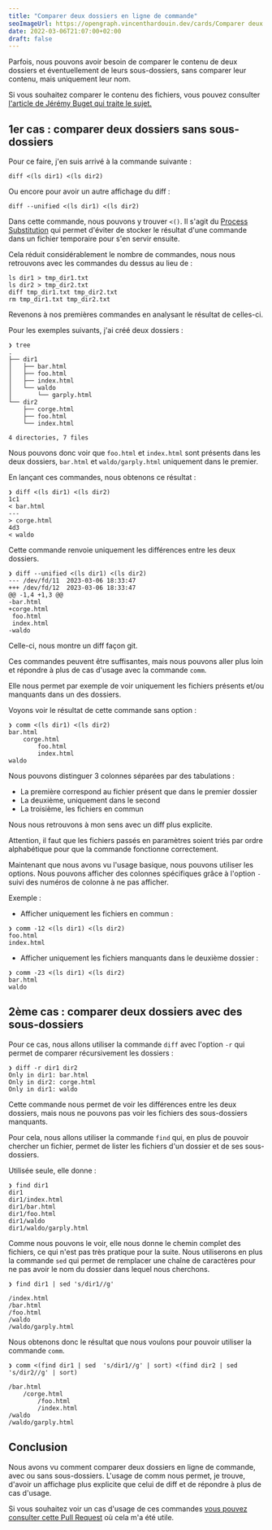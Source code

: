 ```yaml
---
title: "Comparer deux dossiers en ligne de commande"
seoImageUrl: https://opengraph.vincenthardouin.dev/cards/Comparer deux dossiers
date: 2022-03-06T21:07:00+02:00
draft: false
---
```


Parfois, nous pouvons avoir besoin de comparer le contenu de deux dossiers et éventuellement de leurs sous-dossiers,
sans
comparer leur contenu, mais uniquement leur nom.

Si vous souhaitez comparer le contenu des fichiers, vous pouvez
consulter [l'article de Jérémy Buget qui traite le sujet.](https://jbuget.fr/posts/techniques-pour-fusionner-deux-versions-d-un-projet-shopify-grace-a-git/)

## 1er cas : comparer deux dossiers sans sous-dossiers

Pour ce faire, j'en suis arrivé à la commande suivante :

```shell
diff <(ls dir1) <(ls dir2)
```

Ou encore pour avoir un autre affichage du diff :

```shell
diff --unified <(ls dir1) <(ls dir2)
```

Dans cette commande, nous pouvons y trouver `<()`.
Il s'agit
du [Process Substitution](https://www.gnu.org/software/bash/manual/html_node/Process-Substitution.html#Process-Substitution)
qui permet d'éviter de stocker le résultat d'une commande dans un fichier temporaire pour s'en servir ensuite.

Cela réduit considérablement le nombre de commandes, nous nous retrouvons avec les commandes du dessus au lieu de :

```shell
ls dir1 > tmp_dir1.txt
ls dir2 > tmp_dir2.txt
diff tmp_dir1.txt tmp_dir2.txt
rm tmp_dir1.txt tmp_dir2.txt
```

Revenons à nos premières commandes en analysant le résultat de celles-ci.

Pour les exemples suivants, j'ai créé deux dossiers :

```shell
❯ tree
.
├── dir1
│   ├── bar.html
│   ├── foo.html
│   ├── index.html
│   └── waldo
│       └── garply.html
└── dir2
    ├── corge.html
    ├── foo.html
    └── index.html

4 directories, 7 files
```

Nous pouvons donc voir que `foo.html` et `index.html` sont présents dans les deux dossiers, `bar.html`
et `waldo/garply.html` uniquement dans le premier.

En lançant ces commandes, nous obtenons ce résultat :

```shell
❯ diff <(ls dir1) <(ls dir2)
1c1
< bar.html
---
> corge.html
4d3
< waldo
```

Cette commande renvoie uniquement les différences entre les deux dossiers.

```shell
❯ diff --unified <(ls dir1) <(ls dir2)
--- /dev/fd/11	2023-03-06 18:33:47
+++ /dev/fd/12	2023-03-06 18:33:47
@@ -1,4 +1,3 @@
-bar.html
+corge.html
 foo.html
 index.html
-waldo
```

Celle-ci, nous montre un diff façon git.

Ces commandes peuvent être suffisantes, mais nous pouvons aller plus loin et répondre à plus de cas d'usage avec la
commande `comm`.

Elle nous permet par exemple de voir uniquement les fichiers présents et/ou manquants dans un des dossiers.

Voyons voir le résultat de cette commande sans option :

```shell
❯ comm <(ls dir1) <(ls dir2)
bar.html
	corge.html
		foo.html
		index.html
waldo
```

Nous pouvons distinguer 3 colonnes séparées par des tabulations :

- La première correspond au fichier présent que dans le premier dossier
- La deuxième, uniquement dans le second
- La troisième, les fichiers en commun

Nous nous retrouvons à mon sens avec un diff plus explicite.

Attention, il faut que les fichiers passés en paramètres soient triés par ordre alphabétique pour que la commande
fonctionne correctement.

Maintenant que nous avons vu l'usage basique, nous pouvons utiliser les options.
Nous pouvons afficher des colonnes spécifiques grâce à l'option `-` suivi
des numéros de colonne à ne pas afficher.

Exemple :

- Afficher uniquement les fichiers en commun :

```shell
❯ comm -12 <(ls dir1) <(ls dir2)
foo.html
index.html
```

- Afficher uniquement les fichiers manquants dans le deuxième dossier :

```shell
❯ comm -23 <(ls dir1) <(ls dir2)
bar.html
waldo
```

## 2ème cas : comparer deux dossiers avec des sous-dossiers

Pour ce cas, nous allons utiliser la commande `diff` avec l'option `-r` qui permet de comparer récursivement les
dossiers :

```shell
❯ diff -r dir1 dir2
Only in dir1: bar.html
Only in dir2: corge.html
Only in dir1: waldo
```

Cette commande nous permet de voir les différences entre les deux dossiers, mais nous ne pouvons pas voir les fichiers
des sous-dossiers manquants.

Pour cela, nous allons utiliser la commande `find` qui, en plus de pouvoir chercher un fichier, permet de lister les
fichiers d'un dossier et de ses sous-dossiers.

Utilisée seule, elle donne :

```shell
❯ find dir1
dir1
dir1/index.html
dir1/bar.html
dir1/foo.html
dir1/waldo
dir1/waldo/garply.html
```

Comme nous pouvons le voir, elle nous donne le chemin complet des fichiers, ce qui n'est pas très pratique pour la
suite. Nous utiliserons en plus la commande `sed` qui permet de remplacer une chaîne de caractères pour ne pas avoir le
nom du dossier dans lequel nous cherchons.

```shell
❯ find dir1 | sed 's/dir1//g'

/index.html
/bar.html
/foo.html
/waldo
/waldo/garply.html
```

Nous obtenons donc le résultat que nous voulons pour pouvoir utiliser la commande `comm`.

```shell
❯ comm <(find dir1 | sed  's/dir1//g' | sort) <(find dir2 | sed 's/dir2//g' | sort)

/bar.html
	/corge.html
		/foo.html
		/index.html
/waldo
/waldo/garply.html
```

## Conclusion

Nous avons vu comment comparer deux dossiers en ligne de commande, avec ou sans sous-dossiers.
L'usage de comm nous permet, je trouve, d'avoir un affichage plus explicite que celui de diff et de répondre à plus de
cas d'usage.

Si vous souhaitez voir un cas d'usage de ces
commandes [vous pouvez consulter cette Pull Request](https://github.com/1024pix/pix-site/pull/395) où cela m'a été
utile.
